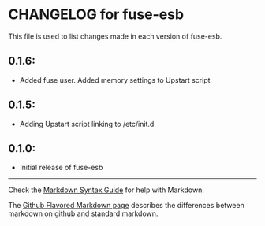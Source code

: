 # CHANGELOG for fuse-esb

This file is used to list changes made in each version of fuse-esb.

## 0.1.6:

* Added fuse user. Added memory settings to Upstart script

## 0.1.5:

* Adding Upstart script linking to /etc/init.d

## 0.1.0:

* Initial release of fuse-esb

- - -
Check the [Markdown Syntax Guide](http://daringfireball.net/projects/markdown/syntax) for help with Markdown.

The [Github Flavored Markdown page](http://github.github.com/github-flavored-markdown/) describes the differences between markdown on github and standard markdown.
